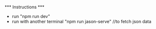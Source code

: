 *** Instructions ***
- run "npm run dev"
- run with another terminal "npm run jason-serve" //to fetch json data
